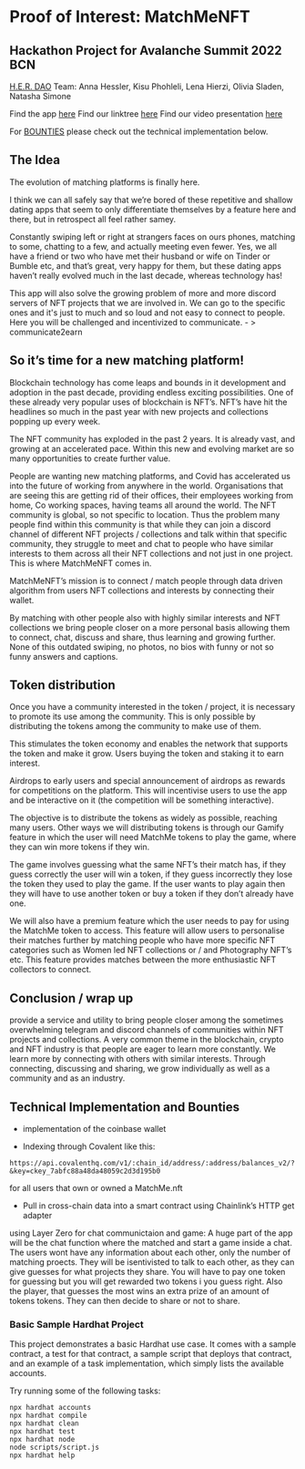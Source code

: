 # Proof of Interest: MatchMeNFT

## Hackathon Project for Avalanche Summit 2022 BCN

[H.E.R. DAO](https://linktr.ee/H.E.R.DAO) Team: Anna Hessler, Kisu Phohleli, Lena Hierzi, Olivia Sladen, Natasha Simone

Find the app [here](https://matchme-nft.vercel.app)
Find our linktree [here](https://linktr.ee/MatchMe.NFTxAvalanche)
Find our video presentation [here](https://www.loom.com/share/90b09d01f56c416f81f5ccc64c8ddf3b)

For [BOUNTIES](#technical-implementation-and-bounties) please check out the technical implementation below.

## The Idea

The evolution of matching platforms is finally here.

I think we can all safely say that we’re bored of these repetitive and shallow dating apps that seem to only differentiate themselves by a feature here and there, but in retrospect all feel rather samey.

Constantly swiping left or right at strangers faces on ours phones, matching to some, chatting to a few, and actually meeting even fewer.
Yes, we all have a friend or two who have met their husband or wife on Tinder or Bumble etc, and that’s great, very happy for them, but these dating apps haven’t really evolved much in the last decade, whereas technology has!

This app will also solve the growing problem of more and more discord servers of NFT projects that we are involved in. We can go to the specific ones and it's just to much and so loud and not easy to connect to people. Here you will be challenged and incentivized to communicate. - > communicate2earn

## So it’s time for a new matching platform!

Blockchain technology has come leaps and bounds in it development and adoption in the past decade, providing endless exciting possibilities. One of these already very popular uses of blockchain is NFT’s. NFT’s have hit the headlines so much in the past year with new projects and collections popping up every week.

The NFT community has exploded in the past 2 years. It is already vast, and growing at an accelerated pace. Within this new and evolving market are so many opportunities to create further value.

People are wanting new matching platforms, and Covid has accelerated us into the future of working from anywhere in the world. Organisations that are seeing this are getting rid of their offices, their employees working from home, Co working spaces, having teams all around the world.
The NFT community is global, so not specific to location. Thus the problem many people find within this community is that while they can join a discord channel of different NFT projects / collections and talk within that specific community, they struggle to meet and chat to people who have similar interests to them across all their NFT collections and not just in one project. This is where MatchMeNFT comes in.

MatchMeNFT’s mission is to connect / match people through data driven algorithm from users NFT collections and interests by connecting their wallet.

By matching with other people also with highly similar interests and NFT collections we bring people closer on a more personal basis allowing them to connect, chat, discuss and share, thus learning and growing further. None of this outdated swiping, no photos, no bios with funny or not so funny answers and captions.

## Token distribution

Once you have a community interested in the token / project, it is necessary to promote its use among the community. This is only possible by distributing the tokens among the community to make use of them.

This stimulates the token economy and enables the network that supports the token and make it grow.
Users buying the token and staking it to earn interest.

Airdrops to early users and special announcement of airdrops as rewards for competitions on the platform. This will incentivise users to use the app and be interactive on it (the competition will be something interactive).

The objective is to distribute the tokens as widely as possible, reaching many users.
Other ways we will distributing tokens is through our Gamify feature in which the user will need MatchMe tokens to play the game, where they can win more tokens if they win.

The game involves guessing what the same NFT’s their match has, if they guess correctly the user will win a token, if they guess incorrectly they lose the token they used to play the game. If the user wants to play again then they will have to use another token or buy a token if they don’t already have one.

We will also have a premium feature which the user needs to pay for using the MatchMe token to access. This feature will allow users to personalise their matches further by matching people who have more specific NFT categories such as Women led NFT collections or / and Photography NFT’s etc.
This feature provides matches between the more enthusiastic NFT collectors to connect.

## Conclusion / wrap up

provide a service and utility to bring people closer among the sometimes overwhelming telegram and discord channels of communities within NFT projects and collections.
A very common theme in the blockchain, crypto and NFT industry is that people are eager to learn more constantly. We learn more by connecting with others with similar interests. Through connecting, discussing and sharing, we grow individually as well as a community and as an industry.

## Technical Implementation and Bounties

- implementation of the coinbase wallet

- Indexing through Covalent like this:

```
https://api.covalenthq.com/v1/:chain_id/address/:address/balances_v2/?&key=ckey_7abfc88a48da48059c2d3d195b0
```

for all users that own or owned a MatchMe.nft

- Pull in cross-chain data into a smart contract using Chainlink’s HTTP get adapter

using Layer Zero for chat communictaion and game:
A huge part of the app will be the chat function where the matched and start a game inside a chat. The users wont have any information about each other, only the number of matching proects. They will be isentivisted to talk to each other, as they can give guesses for what projects they share. You will have to pay one token for guessing but you will get rewarded two tokens i you guess right. Also the player, that guesses the most wins an extra prize of an amount of tokens tokens. They can then decide to share or not to share.

### Basic Sample Hardhat Project

This project demonstrates a basic Hardhat use case. It comes with a sample contract, a test for that contract, a sample script that deploys that contract, and an example of a task implementation, which simply lists the available accounts.

Try running some of the following tasks:

```shell
npx hardhat accounts
npx hardhat compile
npx hardhat clean
npx hardhat test
npx hardhat node
node scripts/script.js
npx hardhat help
```

